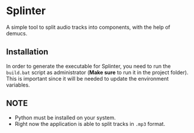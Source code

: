 # Splinter

A simple tool to split audio tracks into components, with the help of demucs.

## Installation

In order to generate the executable for Splinter, you need to run the `build.bat` script as administrator (**Make sure** to run it in the project folder). This is important since it will be needed to update the environment variables. 

## NOTE
- Python must be installed on your system.
- Right now the application is able to split tracks in `.mp3` format.
